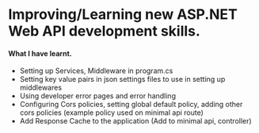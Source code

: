 # Improving/Learning new ASP.NET Web API development skills.

#### What I have learnt.
+ Setting up Services, Middleware in program.cs
+ Setting key value pairs in json settings files to use in setting up middlewares
+ Using developer error pages and error handling
+ Configuring Cors policies, setting global default policy, adding other cors policies (example policy used on minimal api route)
+ Add Response Cache to the application (Add to minimal api, controller)
